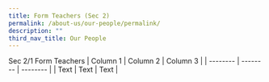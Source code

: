 ```yaml
---
title: Form Teachers (Sec 2)
permalink: /about-us/our-people/permalink/
description: ""
third_nav_title: Our People
---
```

Sec 2/1 Form Teachers
| Column 1 | Column 2 | Column 3 |
| -------- | -------- | -------- |
| Text     | Text     | Text     |
